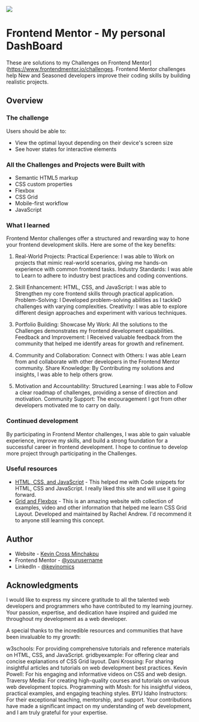![](./screenshot.jpg)

# Frontend Mentor - My personal DashBoard

These are solutions to my Challenges on Frontend Mentor](https://www.frontendmentor.io/challenges. Frontend Mentor challenges help New and Seasoned developers improve their coding skills by building realistic projects. 


## Overview

### The challenge

Users should be able to:

- View the optimal layout depending on their device's screen size
- See hover states for interactive elements


### All the Challenges and Projects were Built with

- Semantic HTML5 markup
- CSS custom properties
- Flexbox
- CSS Grid
- Mobile-first workflow
- JavaScript


### What I learned

Frontend Mentor challenges offer a structured and rewarding way to hone your frontend development skills. Here are some of the key benefits:

1. Real-World Projects:
Practical Experience: I was able to Work on projects that mimic real-world scenarios, giving me hands-on experience with common frontend tasks.
Industry Standards: I was able to Learn to adhere to industry best practices and coding conventions.

2. Skill Enhancement:
HTML, CSS, and JavaScript: I was able to Strengthen my core frontend skills through practical application.
Problem-Solving: I Developed problem-solving abilities as I tackleD challenges with varying complexities.
Creativity: I was able to explore different design approaches and experiment with various techniques.

3. Portfolio Building:
Showcase My Work: All the solutions to  the Challenges demonstrates my frontend development capabilities.
Feedback and Improvement: I Received valuable feedback from the community that helped me identify areas for growth and refinement.

4. Community and Collaboration:
Connect with Others: I was able Learn from and collaborate with other developers in the Frontend Mentor community.
Share Knowledge: By Contributing my solutions and insights, I was able to help others grow.

5. Motivation and Accountability:
Structured Learning: I was able to Follow a clear roadmap of challenges, providing a sense of direction and motivation.
Community Support: The encouragement I got from other developers motivated me to carry on daily.


### Continued development

By participating in Frontend Mentor challenges, I was able to gain valuable experience, improve my skills, and build a strong foundation for a successful career in frontend development. I hope to continue to develop more project through participating in the Challenges.



### Useful resources

- [HTML, CSS, and JavaScript](https://www.w3schools.com/howto/default.asp) - This helped me with Code snippets for HTML, CSS and JavaScript. I really liked this site and will use it going forward.
- [Grid and Flexbox](https://gridbyexample.com/patterns/) - This is an amazing website with collection of examples, video and other information that helped me learn CSS Grid Layout. Developed and maintained by Rachel Andrew. I'd recommend it to anyone still learning this concept.



## Author

- Website - [Kevin Cross Minchakpu](https://www.)
- Frontend Mentor - [@yourusername](https://www.frontendmentor.io/profile/KCMinchakpu)
- LinkedIn - [@kevinomics](https://www.linkedin.com/in/kevin-cross-minchakpu-7897379a/)



## Acknowledgments

I would like to express my sincere gratitude to all the talented web developers and programmers who have contributed to my learning journey. Your passion, expertise, and dedication have inspired and guided me throughout my development as a web developer.

A special thanks to the incredible resources and communities that have been invaluable to my growth:

w3schools: For providing comprehensive tutorials and reference materials on HTML, CSS, and JavaScript.
gridbyexample: For offering clear and concise explanations of CSS Grid layout.
Dani Krossing: For sharing insightful articles and tutorials on web development best practices.
Kevin Powell: For his engaging and informative videos on CSS and web design.
Traversy Media: For creating high-quality courses and tutorials on various web development topics.
Programming with Mosh: for his insightful videos, practical examples, and engaging teaching styles.
BYU Idaho Instructors: For their exceptional teaching, mentorship, and support.
Your contributions have made a significant impact on my understanding of web development, and I am truly grateful for your expertise.
